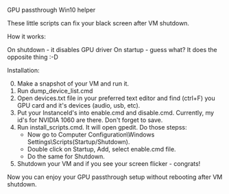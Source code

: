 GPU passthrough Win10 helper

These little scripts can fix your black screen after VM shutdown.

How it works:

On shutdown - it disables GPU driver
On startup - guess what? It does the opposite thing :-D


Installation:

0. Make a snapshot of your VM and run it.
1. Run dump_device_list.cmd 
2. Open devices.txt file in your preferred text editor and find (ctrl+F) you GPU card and it's devices (audio, usb, etc).
3. Put your InstanceId's into enable.cmd and disable.cmd. Currently, my id's for NVIDIA 1060 are there. Don't forget to save.
4. Run install_scripts.cmd. It will open gpedit. 
   Do those stepss:
   - Now go to Computer Configuration\Windows Settings\Scripts(Startup/Shutdown).
   - Double click on Startup, Add, select enable.cmd file.
   - Do the same for Shutdown.
5. Shutdown your VM and if you see your screen flicker - congrats! 

Now you can enjoy your GPU passthrough setup without rebooting after VM shutdown.
